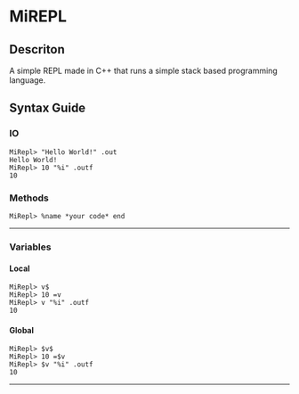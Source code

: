 MiREPL
====

## Descriton
A simple REPL made in C++ that runs a simple stack based programming language.

## Syntax Guide
### IO
```
MiRepl> "Hello World!" .out
Hello World!
MiRepl> 10 "%i" .outf
10
```
### Methods
```
MiRepl> %name *your code* end
```
---
### Variables
#### Local
```
MiRepl> v$
MiRepl> 10 =v
MiRepl> v "%i" .outf
10
```
#### Global
```
MiRepl> $v$
MiRepl> 10 =$v
MiRepl> $v "%i" .outf
10
```
---
